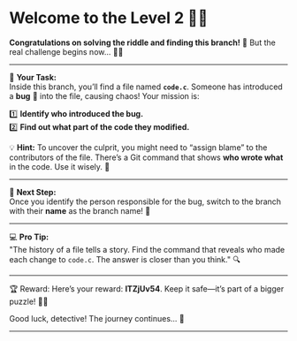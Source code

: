# Welcome to the **Level 2** 🐞🌿

**Congratulations on solving the riddle and finding this branch!** 🎉 But the real challenge begins now... 🕵️‍♂️

---

📝 **Your Task:**  
Inside this branch, you’ll find a file named **`code.c`**. Someone has introduced a **bug** 🐛 into the file, causing chaos! Your mission is:

1️⃣ **Identify who introduced the bug.**  
2️⃣ **Find out what part of the code they modified.**

💡 **Hint:** To uncover the culprit, you might need to “assign blame” to the contributors of the file. There’s a Git command that shows **who wrote what** in the code. Use it wisely. 🧩

---

📌 **Next Step:**  
Once you identify the person responsible for the bug, switch to the branch with their **name** as the branch name! 🌿

---

💻 **Pro Tip:**  
"The history of a file tells a story. Find the command that reveals who made each change to `code.c`. The answer is closer than you think." 🔍

---

🏆 Reward:
Here’s your reward: **ITZjUv54**. Keep it safe—it’s part of a bigger puzzle! 🔑✨

Good luck, detective! The journey continues... 🚀

---
